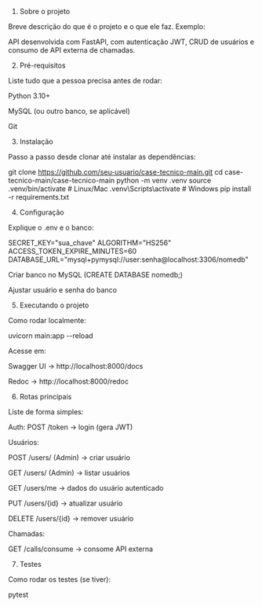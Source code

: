 1. Sobre o projeto

Breve descrição do que é o projeto e o que ele faz.
Exemplo:

API desenvolvida com FastAPI, com autenticação JWT, CRUD de usuários e consumo de API externa de chamadas.

2. Pré-requisitos

Liste tudo que a pessoa precisa antes de rodar:

Python 3.10+

MySQL (ou outro banco, se aplicável)

Git

3. Instalação

Passo a passo desde clonar até instalar as dependências:

git clone https://github.com/seu-usuario/case-tecnico-main.git
cd case-tecnico-main/case-tecnico-main
python -m venv .venv
source .venv/bin/activate   # Linux/Mac
.venv\Scripts\activate      # Windows
pip install -r requirements.txt

4. Configuração

Explique o .env e o banco:

SECRET_KEY="sua_chave"
ALGORITHM="HS256"
ACCESS_TOKEN_EXPIRE_MINUTES=60
DATABASE_URL="mysql+pymysql://user:senha@localhost:3306/nomedb"


Criar banco no MySQL (CREATE DATABASE nomedb;)

Ajustar usuário e senha do banco

5. Executando o projeto

Como rodar localmente:

uvicorn main:app --reload


Acesse em:

Swagger UI → http://localhost:8000/docs

Redoc → http://localhost:8000/redoc

6. Rotas principais

Liste de forma simples:

Auth: POST /token → login (gera JWT)

Usuários:

POST /users/ (Admin) → criar usuário

GET /users/ (Admin) → listar usuários

GET /users/me → dados do usuário autenticado

PUT /users/{id} → atualizar usuário

DELETE /users/{id} → remover usuário

Chamadas:

GET /calls/consume → consome API externa

7. Testes

Como rodar os testes (se tiver):

pytest

